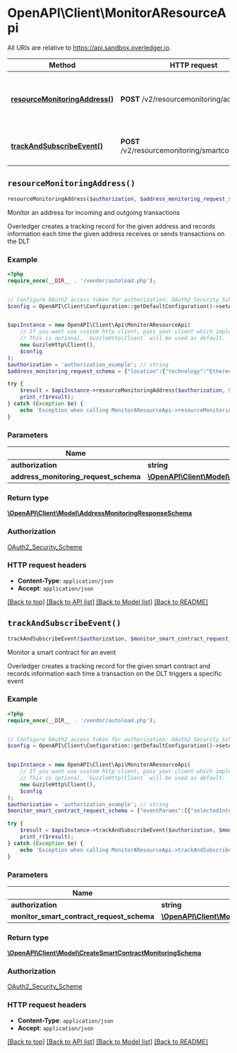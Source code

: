 # OpenAPI\Client\MonitorAResourceApi

All URIs are relative to https://api.sandbox.overledger.io.

Method | HTTP request | Description
------------- | ------------- | -------------
[**resourceMonitoringAddress()**](MonitorAResourceApi.md#resourceMonitoringAddress) | **POST** /v2/resourcemonitoring/address | Monitor an address for incoming and outgoing transactions
[**trackAndSubscribeEvent()**](MonitorAResourceApi.md#trackAndSubscribeEvent) | **POST** /v2/resourcemonitoring/smartcontractevent | Monitor a smart contract for an event


## `resourceMonitoringAddress()`

```php
resourceMonitoringAddress($authorization, $address_monitoring_request_schema): \OpenAPI\Client\Model\AddressMonitoringResponseSchema
```

Monitor an address for incoming and outgoing transactions

Overledger creates a tracking record for the given address and records information each time the given address receives or sends transactions on the DLT

### Example

```php
<?php
require_once(__DIR__ . '/vendor/autoload.php');


// Configure OAuth2 access token for authorization: OAuth2_Security_Scheme
$config = OpenAPI\Client\Configuration::getDefaultConfiguration()->setAccessToken('YOUR_ACCESS_TOKEN');


$apiInstance = new OpenAPI\Client\Api\MonitorAResourceApi(
    // If you want use custom http client, pass your client which implements `GuzzleHttp\ClientInterface`.
    // This is optional, `GuzzleHttp\Client` will be used as default.
    new GuzzleHttp\Client(),
    $config
);
$authorization = 'authorization_example'; // string
$address_monitoring_request_schema = {"location":{"technology":"Ethereum","network":"Ropsten Testnet"},"callBackURL":"https://callbackurl/endpoint","addressId":"0xd8b31B65878a6B1a6cAf9f4819C1A42d68a7A116"}; // \OpenAPI\Client\Model\AddressMonitoringRequestSchema

try {
    $result = $apiInstance->resourceMonitoringAddress($authorization, $address_monitoring_request_schema);
    print_r($result);
} catch (Exception $e) {
    echo 'Exception when calling MonitorAResourceApi->resourceMonitoringAddress: ', $e->getMessage(), PHP_EOL;
}
```

### Parameters

Name | Type | Description  | Notes
------------- | ------------- | ------------- | -------------
 **authorization** | **string**|  |
 **address_monitoring_request_schema** | [**\OpenAPI\Client\Model\AddressMonitoringRequestSchema**](../Model/AddressMonitoringRequestSchema.md)|  |

### Return type

[**\OpenAPI\Client\Model\AddressMonitoringResponseSchema**](../Model/AddressMonitoringResponseSchema.md)

### Authorization

[OAuth2_Security_Scheme](../../README.md#OAuth2_Security_Scheme)

### HTTP request headers

- **Content-Type**: `application/json`
- **Accept**: `application/json`

[[Back to top]](#) [[Back to API list]](../../README.md#endpoints)
[[Back to Model list]](../../README.md#models)
[[Back to README]](../../README.md)

## `trackAndSubscribeEvent()`

```php
trackAndSubscribeEvent($authorization, $monitor_smart_contract_request_schema): \OpenAPI\Client\Model\CreateSmartContractMonitoringSchema
```

Monitor a smart contract for an event

Overledger creates a tracking record for the given smart contract and records information each time a transaction on the DLT triggers a specific event

### Example

```php
<?php
require_once(__DIR__ . '/vendor/autoload.php');


// Configure OAuth2 access token for authorization: OAuth2_Security_Scheme
$config = OpenAPI\Client\Configuration::getDefaultConfiguration()->setAccessToken('YOUR_ACCESS_TOKEN');


$apiInstance = new OpenAPI\Client\Api\MonitorAResourceApi(
    // If you want use custom http client, pass your client which implements `GuzzleHttp\ClientInterface`.
    // This is optional, `GuzzleHttp\Client` will be used as default.
    new GuzzleHttp\Client(),
    $config
);
$authorization = 'authorization_example'; // string
$monitor_smart_contract_request_schema = {"eventParams":[{"selectedIntegerLength":"B256","type":"UINT","value":"3"},{"selectedIntegerLength":"B256","type":"UINT","value":"2"}],"eventName":"mul","location":{"technology":"Ethereum","network":"Ropsten Testnet"},"callBackURL":"https://test-post.free.beeceptor.com/comments","smartContractId":"0x8781d54e454377451D9C6928538Db544Caa65CDf"}; // \OpenAPI\Client\Model\MonitorSmartContractRequestSchema

try {
    $result = $apiInstance->trackAndSubscribeEvent($authorization, $monitor_smart_contract_request_schema);
    print_r($result);
} catch (Exception $e) {
    echo 'Exception when calling MonitorAResourceApi->trackAndSubscribeEvent: ', $e->getMessage(), PHP_EOL;
}
```

### Parameters

Name | Type | Description  | Notes
------------- | ------------- | ------------- | -------------
 **authorization** | **string**|  |
 **monitor_smart_contract_request_schema** | [**\OpenAPI\Client\Model\MonitorSmartContractRequestSchema**](../Model/MonitorSmartContractRequestSchema.md)|  |

### Return type

[**\OpenAPI\Client\Model\CreateSmartContractMonitoringSchema**](../Model/CreateSmartContractMonitoringSchema.md)

### Authorization

[OAuth2_Security_Scheme](../../README.md#OAuth2_Security_Scheme)

### HTTP request headers

- **Content-Type**: `application/json`
- **Accept**: `application/json`

[[Back to top]](#) [[Back to API list]](../../README.md#endpoints)
[[Back to Model list]](../../README.md#models)
[[Back to README]](../../README.md)
